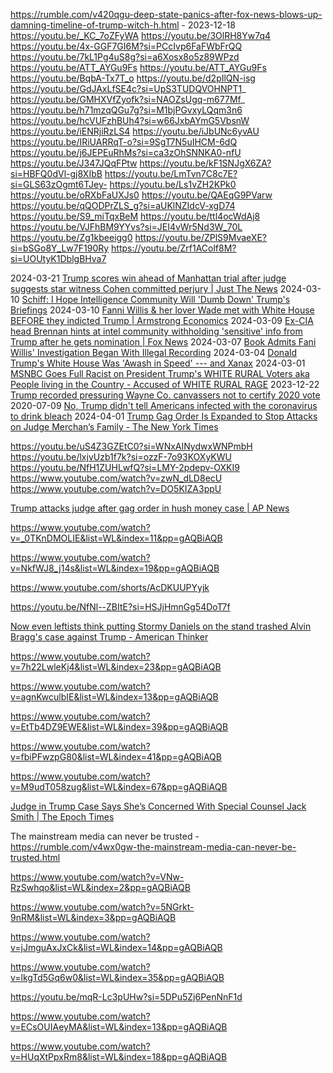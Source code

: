 https://rumble.com/v420qgu-deep-state-panics-after-fox-news-blows-up-damning-timeline-of-trump-witch-h.html - 2023-12-18
https://youtu.be/_KC_7oZFyWA
https://youtu.be/3OlRH8Yw7q4
https://youtu.be/4x-GGF7GI6M?si=PCcIvp6FaFWbFrQQ
https://youtu.be/7kL1Pg4uS8g?si=a6Xosx8o5z89WPzd
https://youtu.be/ATT_AYGu9Fs
https://youtu.be/ATT_AYGu9Fs
https://youtu.be/BqbA-Tx7T_o
https://youtu.be/d2pIlQN-isg
https://youtu.be/GdJAxLfSE4c?si=UpS3TUDQVOHNPT1_
https://youtu.be/GMHXVfZyofk?si=NAOZsUgq-m677Mf_
https://youtu.be/h71mzqQGu7g?si=M1bjPGvxyLQqm3n6
https://youtu.be/hcVUFzhBUh4?si=w66JxbAYmG5VbsnW
https://youtu.be/iENRjiRzLS4
https://youtu.be/iJbUNc6yvAU
https://youtu.be/IRiUARRqT-o?si=9SgT7N5uIHCM-6dQ
https://youtu.be/j6JEPEuRhMs?si=ca3zOhSNNKA0-nfU
https://youtu.be/J347JQqFPtw
https://youtu.be/kF1SNJgX6ZA?si=HBFQ0dVl-gj8XIbB
https://youtu.be/LmTvn7C8c7E?si=GLS63zOgmt6TJey-
https://youtu.be/Ls1vZH2KPk0
https://youtu.be/oRXbFaUXJs0
https://youtu.be/QAEqG9PVarw
https://youtu.be/qQODPrZLS_g?si=aUKlNZIdcV-xgD74
https://youtu.be/S9_miTqxBeM
https://youtu.be/ttl4ocWdAj8
https://youtu.be/VJFhBM9YYvs?si=JEI4vWr5Nd3W_70L
https://youtu.be/Zg1kbeeigg0
https://youtu.be/ZPlS9MvaeXE?si=bSGo8Y_Lw7F190Ry
https://youtu.be/Zrf1AColf8M?si=UOUtyK1DblgBHva7

2024-03-21 [Trump scores win ahead of Manhattan trial after judge suggests star witness Cohen committed perjury | Just The News](https://justthenews.com/politics-policy/all-things-trump/trump-scores-win-ahead-manhattan-trial-after-judge-suggests-star)
2024-03-10 [Schiff: I Hope Intelligence Community Will 'Dumb Down' Trump's Briefings](https://www.breitbart.com/clips/2024/03/10/schiff-i-hope-intelligence-community-will-dumb-down-trumps-briefings/)
2024-03-10 [Fanni Willis & her lover Wade met with White House BEFORE they indicted Trump | Armstrong Economics](https://www.armstrongeconomics.com/armstrongeconomics101/deep-state/fanni-willis-her-lover-wade-met-with-white-house-before-they-indicted-trump/)
2024-03-09 [Ex-CIA head Brennan hints at intel community withholding 'sensitive' info from Trump after he gets nomination | Fox News](https://www.foxnews.com/media/ex-cia-head-brennan-hints-intel-community-withholding-sensitive-info-trump-gets-nomination)
2024-03-07 [Book Admits Fani Willis' Investigation Began With Illegal Recording](https://thefederalist.com/2024/03/07/new-book-admits-fani-willis-get-trump-investigation-began-with-illegal-recording/)
2024-03-04 [Donald Trump's White House Was 'Awash in Speed' --- and Xanax](https://www.rollingstone.com/politics/politics-features/trump-white-house-drugs-speed-xanax-1234979503/)
2024-03-01 [MSNBC Goes Full Racist on President Trump's WHITE RURAL Voters aka People living in the Country - Accused of WHITE RURAL RAGE](https://rumble.com/v4gisu6-msnbc-goes-full-racist-on-pres-trumps-white-rural-voters-aka-people-living-.html)
2023-12-22 [Trump recorded pressuring Wayne Co. canvassers not to certify 2020 vote](https://www.detroitnews.com/story/news/politics/2023/12/21/donald-trump-recorded-pressuring-wayne-canvassers-not-to-certify-2020-vote-michigan/72004514007/)
2020-07-09 [No, Trump didn't tell Americans infected with the coronavirus to drink bleach](https://www.politifact.com/factchecks/2020/jul/11/joe-biden/no-trump-didnt-tell-americans-infected-coronavirus/)
2024-04-01 [Trump Gag Order Is Expanded to Stop Attacks on Judge Merchan’s Family - The New York Times](https://www.nytimes.com/2024/04/01/nyregion/trump-gag-order-juan-merchan.html)

https://youtu.be/uS4Z3GZEtC0?si=WNxAINydwxWNPmbH
https://youtu.be/lxjvUzb1f7k?si=ozzF-7o93KOXyKWU
https://youtu.be/NfH1ZUHLwfQ?si=LMY-2pdepv-OXKI9
https://www.youtube.com/watch?v=zwN_dLD8ecU
https://www.youtube.com/watch?v=DO5KIZA3ppU

[Trump attacks judge after gag order in hush money case | AP News](https://apnews.com/article/donald-trump-judge-merchan-hush-money-gag-order-truth-social-daughter-578a0c6334b206d81dc2ebf6a410a502)

https://www.youtube.com/watch?v=_0TKnDMOLIE&list=WL&index=11&pp=gAQBiAQB

https://www.youtube.com/watch?v=NkfWJ8_j14s&list=WL&index=19&pp=gAQBiAQB

https://www.youtube.com/shorts/AcDKUUPYyjk

https://youtu.be/NfNl--ZBItE?si=HSJjHmnGg54DoT7f

[Now even leftists think putting Stormy Daniels on the stand trashed Alvin Bragg's case against Trump - American Thinker](https://www.americanthinker.com/blog/2024/05/now_even_leftists_think_putting_stormy_daniels_on_the_stand_trashed_alvin_bragg_s_case_against_trump.html)

https://www.youtube.com/watch?v=7h22LwleKj4&list=WL&index=23&pp=gAQBiAQB

https://www.youtube.com/watch?v=agnKwculbIE&list=WL&index=13&pp=gAQBiAQB

https://www.youtube.com/watch?v=EtTb4DZ9EWE&list=WL&index=39&pp=gAQBiAQB

https://www.youtube.com/watch?v=fbiPFwzpG80&list=WL&index=41&pp=gAQBiAQB

https://www.youtube.com/watch?v=M9udT058zug&list=WL&index=67&pp=gAQBiAQB

[Judge in Trump Case Says She’s Concerned With Special Counsel Jack Smith | The Epoch Times](https://www.theepochtimes.com/us/judge-in-trump-case-says-shes-concerned-with-special-counsel-jack-smith-5653302)

The mainstream media can never be trusted - https://rumble.com/v4wx0gw-the-mainstream-media-can-never-be-trusted.html

https://www.youtube.com/watch?v=VNw-RzSwhqo&list=WL&index=2&pp=gAQBiAQB

https://www.youtube.com/watch?v=5NGrkt-9nRM&list=WL&index=3&pp=gAQBiAQB

https://www.youtube.com/watch?v=jJmguAxJxCk&list=WL&index=14&pp=gAQBiAQB

https://www.youtube.com/watch?v=lkgTd5Gq6w0&list=WL&index=35&pp=gAQBiAQB

https://youtu.be/mqR-Lc3pUHw?si=5DPu5Zj6PenNnF1d

https://www.youtube.com/watch?v=ECsOUIAeyMA&list=WL&index=13&pp=gAQBiAQB

https://www.youtube.com/watch?v=HUqXtPpxRm8&list=WL&index=18&pp=gAQBiAQB
